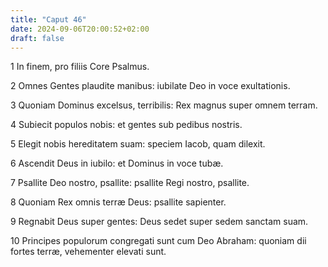 ```yaml
---
title: "Caput 46"
date: 2024-09-06T20:00:52+02:00
draft: false
---
```



1 In finem, pro filiis Core Psalmus.

2 Omnes Gentes plaudite manibus: iubilate Deo in voce exultationis.

3 Quoniam Dominus excelsus, terribilis: Rex magnus super omnem terram.

4 Subiecit populos nobis: et gentes sub pedibus nostris.

5 Elegit nobis hereditatem suam: speciem Iacob, quam dilexit.

6 Ascendit Deus in iubilo: et Dominus in voce tubæ.

7 Psallite Deo nostro, psallite: psallite Regi nostro, psallite.

8 Quoniam Rex omnis terræ Deus: psallite sapienter.

9 Regnabit Deus super gentes: Deus sedet super sedem sanctam suam.

10 Principes populorum congregati sunt cum Deo Abraham: quoniam dii fortes terræ, vehementer elevati sunt.


